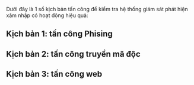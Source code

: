 Dưới đây là 1 số kịch bản tấn công để kiểm tra hệ thống giám sát phát hiện xâm nhập có hoạt động hiệu quả:  

## Kịch bản 1: tấn công Phising

## Kịch bản 2: tấn công truyền mã độc
## Kịch bản 3: tấn công web
